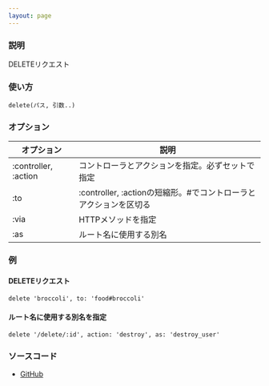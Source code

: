 ```yaml
---
layout: page
---
```


### 説明

DELETEリクエスト

### 使い方

    delete(パス, 引数..)

### オプション

| オプション           | 説明                                                              |
| -------------------- | ----------------------------------------------------------------- |
| :controller, :action | コントローラとアクションを指定。必ずセットで指定                  |
| :to                  | :controller, :actionの短縮形。#でコントローラとアクションを区切る |
| :via                 | HTTPメソッドを指定                                                |
| :as                  | ルート名に使用する別名                                            |

### 例

#### DELETEリクエスト

    delete 'broccoli', to: 'food#broccoli'

#### ルート名に使用する別名を指定

    delete '/delete/:id', action: 'destroy', as: 'destroy_user'

### ソースコード

- [GitHub](https://github.com/rails/rails/blob/984c3ef2775781d47efa9f541ce570daa2434a80/actionpack/lib/action_dispatch/routing/mapper.rb#L719)
